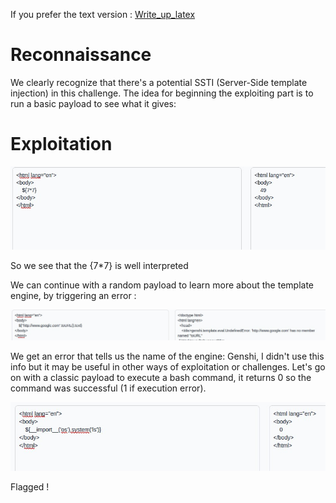 If you prefer the text version : [Write_up_latex](./WU_website_renderer.pdf)

# Reconnaissance

We clearly recognize that there's a potential SSTI (Server-Side template injection) in this challenge. The idea for beginning the exploiting part is to run a basic payload to see what it gives:

 # Exploitation

![i2](6.jpg)

So we see that the {7*7} is well interpreted

We can continue with a random payload to learn more about the template engine, by triggering an error :

![i2](7.jpg)

We get an error that tells us the name of the engine: Genshi, I didn't use this info but it may be useful in other ways of exploitation or challenges.
Let's go on with a classic payload to execute a bash command, it returns 0 so the command was successful (1 if execution error).

![i2](8.jpg)

Flagged !
